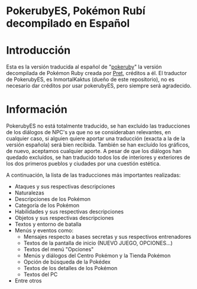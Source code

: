 # PokerubyES, Pokémon Rubí decompilado en Español

# Introducción

Esta es la versión traducida al español de "[pokeruby](https://github.com/pret/pokeruby)" la versión decompilada de Pokémon Ruby creada por [Pret](https://github.com/pret/), créditos a él. El traductor de PokerubyES, es InmortalKaktus (dueño de este repositorio), no es necesario dar créditos por usar pokerubyES, pero siempre será agradecido.

# Información

PokerubyES no está totalmente traducido, se han excluido las traducciones de los diálogos de NPC's ya que no se consideraban relevantes, en cualquier caso, si alguien quiere aportar una traducción (exacta a la de la versión española) será bien recibida. También se han excluído los gráficos, de nuevo, aceptamos cualquier aporte. A pesar de que los diálogos han quedado excluídos, se han traducido todos los de interiores y exteriores de los dos primeros pueblos y ciudades por una cuestión estética.

A continuación, la lista de las traducciones más importantes realizadas:
- Ataques y sus respectivas descripciones
- Naturalezas
- Descripciones de los Pokémon
- Categoría de los Pokémon
- Habilidades y sus respectivas descripciones
- Objetos y sus respectivas descripciones
- Textos y entorno de batalla
- Menús y eventos como:
  - Mensajes respecto a bases secretas y sus respectivos entrenadores
  - Textos de la pantalla de inicio (NUEVO JUEGO, OPCIONES...)
  - Textos del menú "Opciones"
  - Menús y diálogos del Centro Pokémon y la Tienda Pokémon
  - Opción de búsqueda de la Pokédex
  - Textos de los detalles de los Pokémon
  - Textos del PC
- Entre otros
